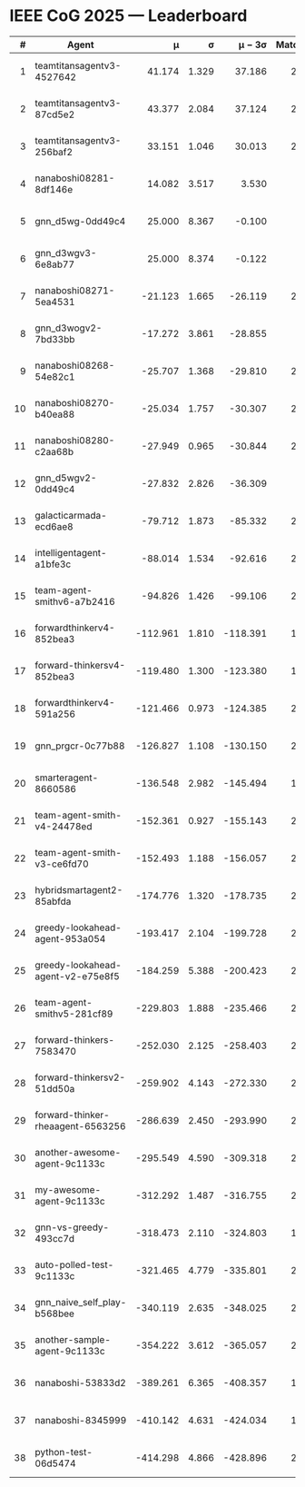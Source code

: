 # IEEE CoG 2025 — Leaderboard

| # | Agent | μ | σ | μ − 3σ | Matches | Updated |
|---:|---|---:|---:|---:|---:|---|
| 1 | teamtitansagentv3-4527642 | 41.174 | 1.329 | 37.186 | 2420 | 2025-08-29 05:21 |
| 2 | teamtitansagentv3-87cd5e2 | 43.377 | 2.084 | 37.124 | 2320 | 2025-08-29 05:21 |
| 3 | teamtitansagentv3-256baf2 | 33.151 | 1.046 | 30.013 | 2500 | 2025-08-29 05:21 |
| 4 | nanaboshi08281-8df146e | 14.082 | 3.517 | 3.530 | 70 | 2025-08-29 05:21 |
| 5 | gnn_d5wg-0dd49c4 | 25.000 | 8.367 | -0.100 | 80 | 2025-08-29 05:21 |
| 6 | gnn_d3wgv3-6e8ab77 | 25.000 | 8.374 | -0.122 | 98 | 2025-08-29 05:21 |
| 7 | nanaboshi08271-5ea4531 | -21.123 | 1.665 | -26.119 | 2680 | 2025-08-29 05:21 |
| 8 | gnn_d3wogv2-7bd33bb | -17.272 | 3.861 | -28.855 | 88 | 2025-08-29 05:21 |
| 9 | nanaboshi08268-54e82c1 | -25.707 | 1.368 | -29.810 | 2400 | 2025-08-29 05:21 |
| 10 | nanaboshi08270-b40ea88 | -25.034 | 1.757 | -30.307 | 2660 | 2025-08-29 05:21 |
| 11 | nanaboshi08280-c2aa68b | -27.949 | 0.965 | -30.844 | 2220 | 2025-08-29 05:21 |
| 12 | gnn_d5wgv2-0dd49c4 | -27.832 | 2.826 | -36.309 | 100 | 2025-08-29 05:21 |
| 13 | galacticarmada-ecd6ae8 | -79.712 | 1.873 | -85.332 | 2460 | 2025-08-29 05:21 |
| 14 | intelligentagent-a1bfe3c | -88.014 | 1.534 | -92.616 | 2254 | 2025-08-29 05:21 |
| 15 | team-agent-smithv6-a7b2416 | -94.826 | 1.426 | -99.106 | 2600 | 2025-08-29 05:21 |
| 16 | forwardthinkerv4-852bea3 | -112.961 | 1.810 | -118.391 | 1936 | 2025-08-29 05:21 |
| 17 | forward-thinkersv4-852bea3 | -119.480 | 1.300 | -123.380 | 1968 | 2025-08-29 05:21 |
| 18 | forwardthinkerv4-591a256 | -121.466 | 0.973 | -124.385 | 2192 | 2025-08-29 05:21 |
| 19 | gnn_prgcr-0c77b88 | -126.827 | 1.108 | -130.150 | 2310 | 2025-08-29 05:21 |
| 20 | smarteragent-8660586 | -136.548 | 2.982 | -145.494 | 1908 | 2025-08-29 05:21 |
| 21 | team-agent-smith-v4-24478ed | -152.361 | 0.927 | -155.143 | 2378 | 2025-08-29 05:21 |
| 22 | team-agent-smith-v3-ce6fd70 | -152.493 | 1.188 | -156.057 | 2918 | 2025-08-29 05:21 |
| 23 | hybridsmartagent2-85abfda | -174.776 | 1.320 | -178.735 | 2278 | 2025-08-29 05:21 |
| 24 | greedy-lookahead-agent-953a054 | -193.417 | 2.104 | -199.728 | 2338 | 2025-08-29 05:21 |
| 25 | greedy-lookahead-agent-v2-e75e8f5 | -184.259 | 5.388 | -200.423 | 2330 | 2025-08-29 05:21 |
| 26 | team-agent-smithv5-281cf89 | -229.803 | 1.888 | -235.466 | 2440 | 2025-08-29 05:21 |
| 27 | forward-thinkers-7583470 | -252.030 | 2.125 | -258.403 | 2260 | 2025-08-29 05:21 |
| 28 | forward-thinkersv2-51dd50a | -259.902 | 4.143 | -272.330 | 2324 | 2025-08-29 05:21 |
| 29 | forward-thinker-rheaagent-6563256 | -286.639 | 2.450 | -293.990 | 2224 | 2025-08-29 05:21 |
| 30 | another-awesome-agent-9c1133c | -295.549 | 4.590 | -309.318 | 2120 | 2025-08-29 05:21 |
| 31 | my-awesome-agent-9c1133c | -312.292 | 1.487 | -316.755 | 2320 | 2025-08-29 05:21 |
| 32 | gnn-vs-greedy-493cc7d | -318.473 | 2.110 | -324.803 | 1780 | 2025-08-29 05:21 |
| 33 | auto-polled-test-9c1133c | -321.465 | 4.779 | -335.801 | 2460 | 2025-08-29 05:21 |
| 34 | gnn_naive_self_play-b568bee | -340.119 | 2.635 | -348.025 | 2100 | 2025-08-29 05:21 |
| 35 | another-sample-agent-9c1133c | -354.222 | 3.612 | -365.057 | 2640 | 2025-08-29 05:21 |
| 36 | nanaboshi-53833d2 | -389.261 | 6.365 | -408.357 | 1980 | 2025-08-29 05:21 |
| 37 | nanaboshi-8345999 | -410.142 | 4.631 | -424.034 | 1980 | 2025-08-29 05:21 |
| 38 | python-test-06d5474 | -414.298 | 4.866 | -428.896 | 2290 | 2025-08-29 05:21 |
